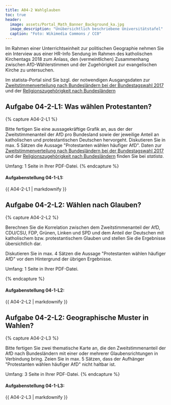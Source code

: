 ```yaml
---
title: A04-2 Wahlglauben
toc: true
header:
  image: assets/Portal_Math_Banner_Background_ka.jpg
  image_description: "Unübersichtlich beschriebene Universitätstafel"
  caption: "Foto: Wikimedia Commons / CC0"
---
```


Im Rahmen einer Unterrichtseinheit zur politischen Geographie nehmen Sie ein Interview aus einer HR-Info Sendung im Rahmen des katholischen Kirchentags 2018 zum Anlass, den (vermeintlichen) Zusammenhang zwischen AfD-Wählerstimmen und der Zugehörigkeit zur evangelischen Kirche zu untersuchen.

Im statista-Portal sind Sie bzgl. der notwendigen Ausgangsdaten zur [Zweitstimmenverteilung nach Bundesländern bei der Bundestagswahl 2017](https://de.statista.com/statistik/daten/studie/754391/umfrage/stimmenanteile-der-AfD-in-den-bundeslaendern-bei-der-bundestagswahl/) und der [Religionszugehörigkeit nach Bundesländern](https://de.statista.com/statistik/daten/studie/201622/umfrage/religionszugehoerigkeit-der-deutschen-nach-bundeslaendern/)

## Aufgabe 04-2-L1: Was wählen Protestanten?

{% capture A04-2-L1 %}

Bitte fertigen Sie eine aussagekräftige Grafik an, aus der der Zweitstimmenanteil der AfD pro Bundesland sowie der jeweilige Anteil an katholischen und protestantischen Deutschen hervorgeht.
Diskutieren Sie in max. 5 Sätzen die Aussage "Protestanten wählen häufiger AfD". Daten zur  [Zweitstimmenverteilung nach Bundesländern bei der Bundestagswahl 2017](https://de.statista.com/statistik/daten/studie/754391/umfrage/stimmenanteile-der-AfD-in-den-bundeslaendern-bei-der-bundestagswahl/) und der [Religionszugehörigkeit nach Bundesländern](https://de.statista.com/statistik/daten/studie/201622/umfrage/religionszugehoerigkeit-der-deutschen-nach-bundeslaendern/) finden Sie bei *statista*.

Umfang: 1 Seite in Ihrer PDF-Datei.
{% endcapture %}

<div class="notice--success">
  <h4 class="no_toc">Aufgabenstellung 04-1-L1:</h4>
  {{ A04-2-L1 | markdownify }}
</div>

## Aufgabe 04-2-L2: Wählen nach Glauben?

{% capture A04-2-L2 %}

Berechnen Sie die Korrelation zwischen dem Zweitstimmenanteil der AfD, CDU/CSU, FDP, Grünen, Linken und SPD und dem Anteil der Deutschen mit katholischem bzw. protestantischem Glauben und stellen Sie die Ergebnisse übersichtlich dar.

Diskutieren Sie in max. 4 Sätzen die Aussage "Protestanten wählen häufiger AfD" vor dem Hintergrund der übrigen Ergebnisse.

Umfang: 1 Seite in Ihrer PDF-Datei.

{% endcapture %}

<div class="notice--success">
  <h4 class="no_toc">Aufgabenstellung 04-1-L2:</h4>
  {{ A04-2-L2 | markdownify }}
</div>


## Aufgabe 04-2-L2: Geographische Muster in Wahlen?

{% capture A04-2-L3 %}

Bitte fertigen Sie zwei thematische Karte an, die den Zweitstimmenanteil der AfD nach Bundesländern mit einer oder mehrerer Glaubensrichtungen in Verbindung bring. Zeien Sie in max. 5 Sätzen, dass der Aufhänger "Protestanten wählen häufiger AfD" nicht haltbar ist.

Umfang: 3 Seite in Ihrer PDF-Datei.
{% endcapture %}

<div class="notice--success">
  <h4 class="no_toc">Aufgabenstellung 04-1-L3:</h4>
  {{ A04-2-L3 | markdownify }}
</div>
